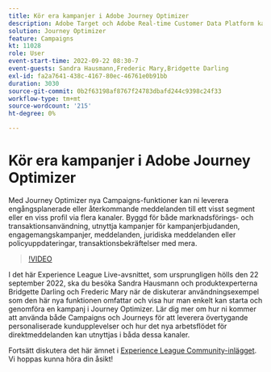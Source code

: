 ```yaml
---
title: Kör era kampanjer i Adobe Journey Optimizer
description: Adobe Target och Adobe Real-time Customer Data Platform kan integreras för att ge en mer personaliserad kundupplevelse. I det här liveeventet kan du se hur integreringen av dessa två plattformar kan hjälpa företag att samla in data i realtid och sedan skapa och testa målinriktade upplevelser. Se hela processen med denna kraftfulla funktion i en live-demonstration.
solution: Journey Optimizer
feature: Campaigns
kt: 11028
role: User
event-start-time: 2022-09-22 08:30-7
event-guests: Sandra Hausmann,Frederic Mary,Bridgette Darling
exl-id: fa2a7641-438c-4167-80ec-46761e0b91bb
duration: 3030
source-git-commit: 0b2f63198af8767f24783dbafd244c9398c24f33
workflow-type: tm+mt
source-wordcount: '215'
ht-degree: 0%

---
```


# Kör era kampanjer i Adobe Journey Optimizer

Med Journey Optimizer nya Campaigns-funktioner kan ni leverera engångsplanerade eller återkommande meddelanden till ett visst segment eller en viss profil via flera kanaler. Byggd för både marknadsförings- och transaktionsanvändning, utnyttja kampanjer för kampanjerbjudanden, engagemangskampanjer, meddelanden, juridiska meddelanden eller policyuppdateringar, transaktionsbekräftelser med mera.

>[!VIDEO](https://video.tv.adobe.com/v/3409504/?quality=12&learn=on)

I det här Experience League Live-avsnittet, som ursprungligen hölls den 22 september 2022, ska du besöka Sandra Hausmann och produktexperterna Bridgette Darling och Frederic Mary när de diskuterar användningsexempel som den här nya funktionen omfattar och visa hur man enkelt kan starta och genomföra en kampanj i Journey Optimizer. Lär dig mer om hur ni kommer att använda både Campaigns och Journeys för att leverera övertygande personaliserade kundupplevelser och hur det nya arbetsflödet för direktmeddelanden kan utnyttjas i båda dessa kanaler.

Fortsätt diskutera det här ämnet i [Experience League Community-inlägget](https://experienceleaguecommunities.adobe.com/t5/journey-optimizer-discussions/experience-league-live-post-session-discussion-execute-your/m-p/547896#M52). Vi hoppas kunna höra din åsikt!

